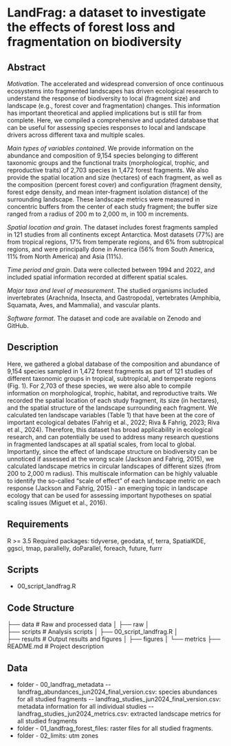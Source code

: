 # LandFrag: a dataset to investigate the effects of forest loss and fragmentation on biodiversity

## Abstract

*Motivation*. The accelerated and widespread conversion of once continuous ecosystems into fragmented landscapes has driven ecological research to understand the response of biodiversity to local (fragment size) and landscape (e.g., forest cover and fragmentation) changes. This information has important theoretical and applied implications but is still far from complete. Here, we compiled a comprehensive and updated database that can be useful for assessing species responses to local and landscape drivers across different taxa and multiple scales.

*Main types of variables contained*. We provide information on the abundance and composition of 9,154 species belonging to different taxonomic groups and the functional traits (morphological, trophic, and reproductive traits) of 2,703 species in 1,472 forest fragments. We also provide the spatial location and size (hectares) of each fragment, as well as the composition (percent forest cover) and configuration (fragment density, forest edge density, and mean inter-fragment isolation distance) of the surrounding landscape. These landscape metrics were measured in concentric buffers from the center of each study fragment; the buffer size ranged from a radius of 200 m to 2,000 m, in 100 m increments.

*Spatial location and grain*. The dataset includes forest fragments sampled in 121 studies from all continents except Antarctica. Most datasets (77%) are from tropical regions, 17% from temperate regions, and 6% from subtropical regions, and were principally done in America (56% from South America, 11% from North America) and Asia (11%).

*Time period and grain*. Data were collected between 1994 and 2022, and included spatial information recorded at different spatial scales. 

*Major taxa and level of measurement*. The studied organisms included invertebrates (Arachnida, Insecta, and Gastropoda), vertebrates (Amphibia, Squamata, Aves, and Mammalia), and vascular plants.

*Software format*. The dataset and code are available on Zenodo and GitHub.

## Description

Here, we gathered a global database of the composition and abundance of 9,154 species sampled in 1,472 forest fragments as part of 121 studies of different taxonomic groups in tropical, subtropical, and temperate regions (Fig. 1). For 2,703 of these species, we were also able to compile information on morphological, trophic, habitat, and reproductive traits. We recorded the spatial location of each study fragment, its size (in hectares), and the spatial structure of the landscape surrounding each fragment. We calculated ten landscape variables (Table 1) that have been at the core of important ecological debates (Fahrig et al., 2022; Riva & Fahrig, 2023; Riva et al., 2024). Therefore, this dataset has broad applicability in ecological research, and can potentially be used to address many research questions in fragmented landscapes at all spatial scales, from local to global. Importantly, since the effect of landscape structure on biodiversity can be unnoticed if assessed at the wrong scale (Jackson and Fahrig, 2015), we calculated landscape metrics in circular landscapes of different sizes (from 200 to 2,000 m radius). This multiscale information can be highly valuable to identify the so-called “scale of effect” of each landscape metric on each response (Jackson and Fahrig, 2015) - an emerging topic in landscape ecology that can be used for assessing important hypotheses on spatial scaling issues (Miguet et al., 2016).

## Requirements

R >= 3.5
Required packages: tidyverse, geodata, sf, terra, SpatialKDE, ggsci, tmap, parallelly, doParallel, foreach, future, furrr

## Scripts

- 00_script_landfrag.R

## Code Structure

├── data               # Raw and processed data
│   ├── raw
│   
├── scripts            # Analysis scripts
│   ├── 00_script_landfrag.R
│  
├── results            # Output results and figures
│   ├── figures
│   └── metrics
├── README.md          # Project description 

## Data

- folder - 00_landfrag_metadata
-- landfrag_abundances_jun2024_final_version.csv: species abundances for all studied fragments
-- landfrag_studies_jun2024_final_version.csv: metadata information for all individual studies
-- landfrag_studies_jun2024_metrics.csv: extracted landscape metrics for all studied fragments
- folder - 01_landfrag_forest_files: raster files for all studied fragments.  
- folder - 02_limits: utm zones






